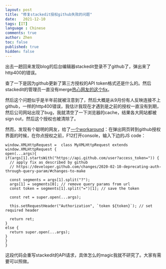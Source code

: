```yaml
---
layout: post
title: "修复stackedit授权github失败的问题"
date:   2021-12-10
tags: [IT]
language : Chinese
comments: true
author: Zhen
toc: false
published: true
hidden: false
---
```

出去一趟回来发现blog的后台编辑器stackedit登录不了github了，弹出来了http400的错误。

查了一下是因为github更新了第三方授权的API token格式还是什么的。然后stackedit的管理员一直没有merge[热心网友的这个fix](https://github.com/benweet/stackedit/pull/1724)。

然后这个问题似乎是半年前就被注意到了，然后大概是从9月份有人反映连接不上github，一样的http400错误，我估计我现在才遇到是之前的授权一直没有到期，然后公司网站出现了bug，我就清空了一下浏览器的cache，结果各大网站都被sign out，然后这个授权也被清除了。

然而，发现有个聪明的网友，给了[一个workaround](https://github.com/benweet/stackedit/issues/1755)：在弹出网页转到github授权界面的时候，在你点授权之前，F12打开console，输入下边的JS code：

    window.XMLHttpRequest =  class MyXMLHttpRequest extends window.XMLHttpRequest {
    open(...args){
    if(args[1].startsWith("https://api.github.com/user?access_token=")) {
      // apply fix as described by github
      // https://developer.github.com/changes/2020-02-10-deprecating-auth-through-query-param/#changes-to-make
  
      const segments = args[1].split("?");
      args[1] = segments[0]; // remove query params from url
      const token = segments[1].split("=")[1]; // save the token
      
      const ret = super.open(...args);
      
      this.setRequestHeader("Authorization", `token ${token}`); // set required header
      
      return ret;
    }
    else {
      return super.open(...args);
    }
    }
    }

这段代码会重写stackedit的API请求，具体怎么的magic我就不研究了。大家有需要可以照做。
<!--stackedit_data:
eyJoaXN0b3J5IjpbMTMwMzExNTg2MV19
-->